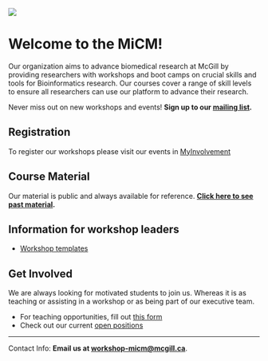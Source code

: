 
![](https://user-images.githubusercontent.com/58442767/204903856-48c6178b-d553-416a-ad93-b864f48d73e7.png) 

# Welcome to the MiCM!
Our organization aims to advance biomedical research at McGill by providing researchers with workshops and boot camps on crucial skills and tools for Bioinformatics research. Our courses cover a range of skill levels to ensure all researchers can use our platform to advance their research. 

Never miss out on new workshops and events! **Sign up to our [mailing list](https://forms.gle/ShT3Yab18aCu1PQP8).**

## Registration
To register our workshops please visit our events in [MyInvolvement](https://involvement.mcgill.ca/organization/micm)

## Course Material
Our material is public and always available for reference. **[Click here to see past material](https://mcgill-micm.github.io/McGill-MiCM/).**

## Information for workshop leaders

* [Workshop templates](https://github.com/McGill-MiCM/Workshop_Template) 

## Get Involved  
We are always looking for motivated students to join us. Whereas it is as teaching or assisting in a workshop or as being part of our executive team.

* For teaching opportunities, fill out [this form](https://mcusercontent.com/96c33ccd875824868ab5f97d1/files/ccc1343e-d314-022d-a33c-fc5e38fe31de/MiCM_Employment_application_form_Winter_2023.pdf)
* Check out our current [open positions](https://www.mcgill.ca/micm/job-opportunities)

---  
Contact Info: **Email us at workshop-micm@mcgill.ca**.
